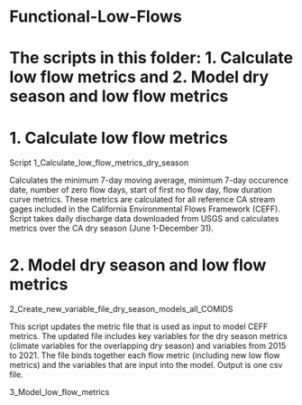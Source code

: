 # Functional-Low-Flows

# The scripts in this folder: 1. Calculate low flow metrics and 2. Model dry season and low flow metrics

# 1. Calculate low flow metrics

Script 1_Calculate_low_flow_metrics_dry_season

Calculates the minimum 7-day moving average, minimum 7-day occurence date, number of zero flow days, start of first no flow day, flow duration curve metrics.
These metrics are calculated for all reference CA stream gages included in the California Environmental Flows Framework (CEFF). Script takes daily discharge data downloaded from USGS and calculates metrics over the CA dry season (June 1-December 31). 


# 2. Model dry season and low flow metrics

2_Create_new_variable_file_dry_season_models_all_COMIDS

This script updates the metric file that is used as input to model CEFF metrics. The updated file includes key variables for the dry season metrics (climate variables for the overlapping dry season) and variables from 2015 to 2021. The file binds together each flow metric (including new low flow metrics) and the variables that are input into the model. Output is one csv file. 

3_Model_low_flow_metrics

